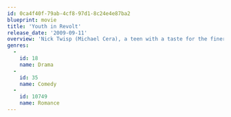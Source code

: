 ```yaml
---
id: 0ca4f40f-79ab-4cf8-97d1-8c24e4e87ba2
blueprint: movie
title: 'Youth in Revolt'
release_date: '2009-09-11'
overview: 'Nick Twisp (Michael Cera), a teen with a taste for the finer things in life like Sinatra and Fellini, falls hopelessly in love with the beautiful, free-spirited Sheeni Saunders (Portia Doubleday) while on a family vacation.  But family, geography and jealous ex-lovers conspire to keep these two apart. Nick abandons his dull, predictable life and develops a rebellious alter ego: François.  With his ascot, his moustache and his cigarette, François will stop at nothing to be with Sheeni, and leads Nick on a path of destruction with unpredictable consequences..'
genres:
  -
    id: 18
    name: Drama
  -
    id: 35
    name: Comedy
  -
    id: 10749
    name: Romance
---
```


